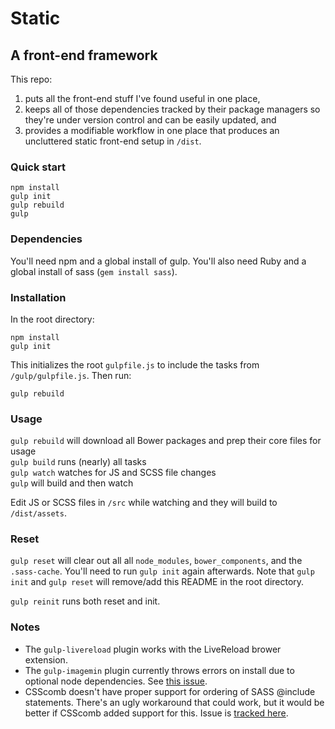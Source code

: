 # Static

## A front-end framework

This repo:

1. puts all the front-end stuff I've found useful in one place,
1. keeps all of those dependencies tracked by their package managers so they're under version control and can be easily updated, and
1. provides a modifiable workflow in one place that produces an uncluttered static front-end setup in `/dist`.


### Quick start

`npm install`  
`gulp init`  
`gulp rebuild`  
`gulp`  


### Dependencies

You'll need npm and a global install of gulp. You'll also need Ruby and a global install of sass (`gem install sass`).


### Installation

In the root directory:

`npm install`  
`gulp init`

This initializes the root `gulpfile.js` to include the tasks from `/gulp/gulpfile.js`. Then run:

`gulp rebuild`


### Usage

`gulp rebuild` will download all Bower packages and prep their core files for usage  
`gulp build` runs (nearly) all tasks  
`gulp watch` watches for JS and SCSS file changes  
`gulp` will build and then watch

Edit JS or SCSS files in `/src` while watching and they will build to `/dist/assets`.


### Reset

`gulp reset` will clear out all all `node_modules`, `bower_components`, and the `.sass-cache`. You'll need to run `gulp init` again afterwards. Note that `gulp init` and `gulp reset` will remove/add this README in the root directory.

`gulp reinit` runs both reset and init.


### Notes

- The `gulp-livereload` plugin works with the LiveReload brower extension.
- The `gulp-imagemin` plugin currently throws errors on install due to optional node dependencies. See [this issue](https://github.com/vaguity/static/issues/4).
- CSScomb doesn't have proper support for ordering of SASS @include statements. There's an ugly workaround that could work, but it would be better if CSScomb added support for this. Issue is [tracked here](https://github.com/csscomb/csscomb.js/issues/204).
